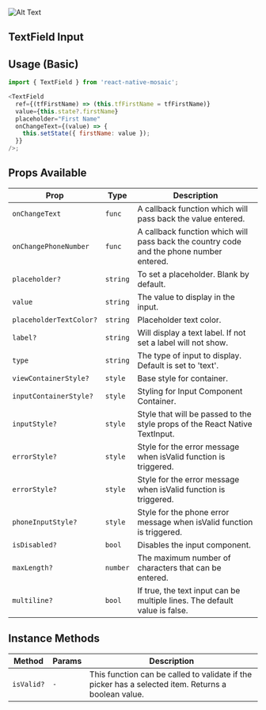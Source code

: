 ![Alt Text](https://drive.google.com/uc?export=view&id=1cyUSA2DVkqTW778oiH9BLhewh8RdzQ2W)

## TextField Input

## Usage (Basic)

```js
import { TextField } from 'react-native-mosaic';

<TextField
  ref={(tfFirstName) => (this.tfFirstName = tfFirstName)}
  value={this.state?.firstName}
  placeholder="First Name"
  onChangeText={(value) => {
    this.setState({ firstName: value });
  }}
/>;
```

## Props Available

| Prop                    | Type     | Description                                                                             |
| ----------------------- | -------- | --------------------------------------------------------------------------------------- |
| `onChangeText`          | `func`   | A callback function which will pass back the value entered.                             |
| `onChangePhoneNumber`   | `func`   | A callback function which will pass back the country code and the phone number entered. |
| `placeholder?`          | `string` | To set a placeholder. Blank by default.                                                 |
| `value`                 | `string` | The value to display in the input.                                                      |
| `placeholderTextColor?` | `string` | Placeholder text color.                                                                 |
| `label?`                | `string` | Will display a text label. If not set a label will not show.                            |
| `type`                  | `string` | The type of input to display. Default is set to 'text'.                                 |
| `viewContainerStyle?`   | `style`  | Base style for container.                                                               |
| `inputContainerStyle?`  | `style`  | Styling for Input Component Container.                                                  |
| `inputStyle?`           | `style`  | Style that will be passed to the style props of the React Native TextInput.             |
| `errorStyle?`           | `style`  | Style for the error message when isValid function is triggered.                         |
| `errorStyle?`           | `style`  | Style for the error message when isValid function is triggered.                         |
| `phoneInputStyle?`      | `style`  | Style for the phone error message when isValid function is triggered.                   |
| `isDisabled?`           | `bool`   | Disables the input component.                                                           |
| `maxLength?`            | `number` | The maximum number of characters that can be entered.                                   |
| `multiline?`            | `bool`   | If true, the text input can be multiple lines. The default value is false.              |

## Instance Methods

| Method     | Params | Description                                                                                         |
| ---------- | ------ | --------------------------------------------------------------------------------------------------- |
| `isValid?` | `-`    | This function can be called to validate if the picker has a selected item. Returns a boolean value. |
